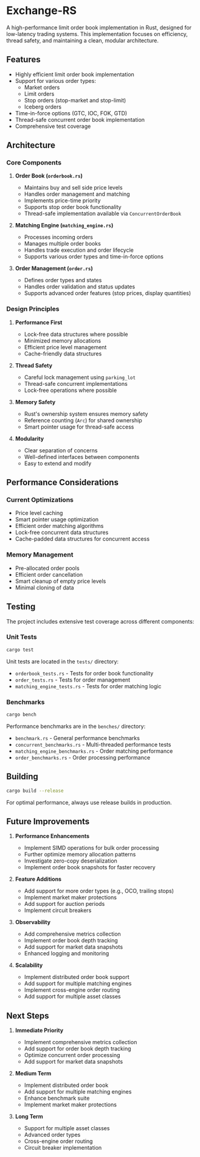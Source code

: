 # Exchange-RS

A high-performance limit order book implementation in Rust, designed for low-latency trading systems. This implementation focuses on efficiency, thread safety, and maintaining a clean, modular architecture.

## Features

- Highly efficient limit order book implementation
- Support for various order types:
  - Market orders
  - Limit orders
  - Stop orders (stop-market and stop-limit)
  - Iceberg orders
- Time-in-force options (GTC, IOC, FOK, GTD)
- Thread-safe concurrent order book implementation
- Comprehensive test coverage

## Architecture

### Core Components

1. **Order Book (`orderbook.rs`)**
   - Maintains buy and sell side price levels
   - Handles order management and matching
   - Implements price-time priority
   - Supports stop order book functionality
   - Thread-safe implementation available via `ConcurrentOrderBook`

2. **Matching Engine (`matching_engine.rs`)**
   - Processes incoming orders
   - Manages multiple order books
   - Handles trade execution and order lifecycle
   - Supports various order types and time-in-force options

3. **Order Management (`order.rs`)**
   - Defines order types and states
   - Handles order validation and status updates
   - Supports advanced order features (stop prices, display quantities)

### Design Principles

1. **Performance First**
   - Lock-free data structures where possible
   - Minimized memory allocations
   - Efficient price level management
   - Cache-friendly data structures

2. **Thread Safety**
   - Careful lock management using `parking_lot`
   - Thread-safe concurrent implementations
   - Lock-free operations where possible

3. **Memory Safety**
   - Rust's ownership system ensures memory safety
   - Reference counting (`Arc`) for shared ownership
   - Smart pointer usage for thread-safe access

4. **Modularity**
   - Clear separation of concerns
   - Well-defined interfaces between components
   - Easy to extend and modify

## Performance Considerations

### Current Optimizations
- Price level caching
- Smart pointer usage optimization
- Efficient order matching algorithms
- Lock-free concurrent data structures
- Cache-padded data structures for concurrent access

### Memory Management
- Pre-allocated order pools
- Efficient order cancellation
- Smart cleanup of empty price levels
- Minimal cloning of data

## Testing

The project includes extensive test coverage across different components:

### Unit Tests
```bash
cargo test
```

Unit tests are located in the `tests/` directory:
- `orderbook_tests.rs` - Tests for order book functionality
- `order_tests.rs` - Tests for order management
- `matching_engine_tests.rs` - Tests for order matching logic

### Benchmarks
```bash
cargo bench
```

Performance benchmarks are in the `benches/` directory:
- `benchmark.rs` - General performance benchmarks
- `concurrent_benchmarks.rs` - Multi-threaded performance tests
- `matching_engine_benchmarks.rs` - Order matching performance
- `order_benchmarks.rs` - Order processing performance

## Building

```bash
cargo build --release
```

For optimal performance, always use release builds in production.

## Future Improvements

1. **Performance Enhancements**
   - Implement SIMD operations for bulk order processing
   - Further optimize memory allocation patterns
   - Investigate zero-copy deserialization
   - Implement order book snapshots for faster recovery

2. **Feature Additions**
   - Add support for more order types (e.g., OCO, trailing stops)
   - Implement market maker protections
   - Add support for auction periods
   - Implement circuit breakers

3. **Observability**
   - Add comprehensive metrics collection
   - Implement order book depth tracking
   - Add support for market data snapshots
   - Enhanced logging and monitoring

4. **Scalability**
   - Implement distributed order book support
   - Add support for multiple matching engines
   - Implement cross-engine order routing
   - Add support for multiple asset classes

## Next Steps

1. **Immediate Priority**
   - Implement comprehensive metrics collection
   - Add support for order book depth tracking
   - Optimize concurrent order processing
   - Add support for market data snapshots

2. **Medium Term**
   - Implement distributed order book
   - Add support for multiple matching engines
   - Enhance benchmark suite
   - Implement market maker protections

3. **Long Term**
   - Support for multiple asset classes
   - Advanced order types
   - Cross-engine order routing
   - Circuit breaker implementation
